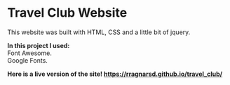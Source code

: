 # Travel Club Website

This website was built with HTML, CSS and a little bit of jquery.

<strong>In this project I used:</strong><br>
Font Awesome. <br>
Google Fonts. <br>

<strong>Here is a live version of the site! https://rragnarsd.github.io/travel_club/</strong>
